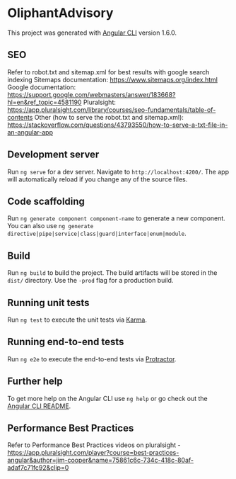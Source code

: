# OliphantAdvisory

This project was generated with [Angular CLI](https://github.com/angular/angular-cli) version 1.6.0.

## SEO
Refer to robot.txt and sitemap.xml for best results with google search indexing 
Sitemaps documentation: https://www.sitemaps.org/index.html
Google documentation: https://support.google.com/webmasters/answer/183668?hl=en&ref_topic=4581190
Pluralsight: https://app.pluralsight.com/library/courses/seo-fundamentals/table-of-contents
Other (how to serve the robot.txt and sitemap.xml): https://stackoverflow.com/questions/43793550/how-to-serve-a-txt-file-in-an-angular-app

## Development server

Run `ng serve` for a dev server. Navigate to `http://localhost:4200/`. The app will automatically reload if you change any of the source files.

## Code scaffolding

Run `ng generate component component-name` to generate a new component. You can also use `ng generate directive|pipe|service|class|guard|interface|enum|module`.

## Build

Run `ng build` to build the project. The build artifacts will be stored in the `dist/` directory. Use the `-prod` flag for a production build.

## Running unit tests

Run `ng test` to execute the unit tests via [Karma](https://karma-runner.github.io).

## Running end-to-end tests

Run `ng e2e` to execute the end-to-end tests via [Protractor](http://www.protractortest.org/).

## Further help

To get more help on the Angular CLI use `ng help` or go check out the [Angular CLI README](https://github.com/angular/angular-cli/blob/master/README.md).

## Performance Best Practices
Refer to Performance Best Practices videos on pluralsight - https://app.pluralsight.com/player?course=best-practices-angular&author=jim-cooper&name=75861c6c-734c-418c-80af-adaf7c71fc92&clip=0
